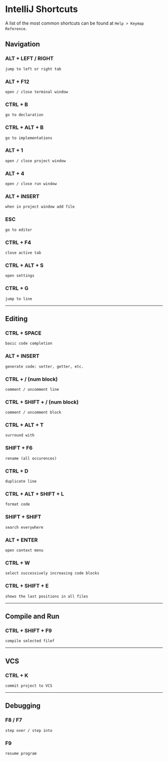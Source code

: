 # IntelliJ Shortcuts

A list of the most common shortcuts can be found at `Help > Keymap Reference`.

## Navigation

### ALT + LEFT / RIGHT
    jump to left or right tab

### ALT + F12
    open / close terminal window

### CTRL + B
    go to declaration

### CTRL + ALT + B
    go to implementations

### ALT + 1
    open / close project window

### ALT + 4
    open / close run window

### ALT + INSERT
    when in project window add file

### ESC
    go to editor

### CTRL + F4
    close active tab

### CTRL + ALT + S
    open settings

### CTRL + G
    jump to line

---

## Editing

### CTRL + SPACE
    basic code completion

### ALT + INSERT
    generate code: setter, getter, etc.

### CTRL + / (num block)
    comment / uncomment line

### CTRL + SHIFT + / (num block)
    comment / uncomment block

### CTRL + ALT + T
    surround with

### SHIFT + F6
    rename (all occurences)

### CTRL + D
    duplicate line

### CTRL + ALT + SHIFT + L
    format code

### SHIFT + SHIFT
    search everywhere

### ALT + ENTER
    open context menu

### CTRL + W
    select successively increasing code blocks

### CTRL + SHIFT + E
    shows the last positions in all files

---

## Compile and Run

### CTRL + SHIFT + F9
    compile selected filef

---

## VCS

### CTRL + K
    commit project to VCS

---

## Debugging

### F8 / F7
    step over / step into

### F9
    resume program